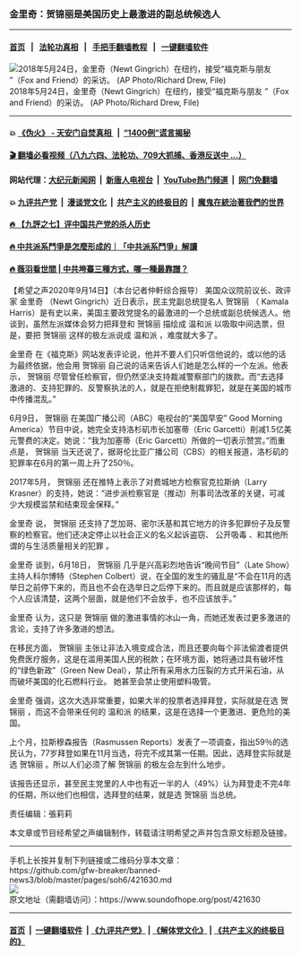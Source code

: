### 金里奇：贺锦丽是美国历史上最激进的副总统候选人
------------------------

#### [首页](https://github.com/gfw-breaker/banned-news3/blob/master/README.md) &nbsp;&nbsp;|&nbsp;&nbsp; [法轮功真相](https://github.com/begood0513/basic/blob/master/README.md)  &nbsp;&nbsp;|&nbsp;&nbsp; [手把手翻墙教程](https://github.com/gfw-breaker/guides/wiki)  &nbsp;&nbsp;|&nbsp;&nbsp; [一键翻墙软件](https://github.com/gfw-breaker/nogfw/blob/master/README.md)  



<div><img alt="2018年5月24日，金里奇（Newt Gingrich）在纽约，接受“福克斯与朋友 ”（Fox and Friend）的采访。 (AP Photo/Richard Drew, File)" src="https://img.soundofhope.org/2020-09/1600108876198.jpg"/>
<br/><figcaption class="caption">
 2018年5月24日，金里奇（Newt Gingrich）在纽约，接受“福克斯与朋友 ”（Fox and Friend）的采访。 (AP Photo/Richard Drew, File)
</figcaption></div><hr/>

#### 💥 [《伪火》 - 天安门自焚真相 ](http://141.164.51.119:10000/videos/blog/weihuo.html)&nbsp; |&nbsp; [“1400例”谎言揭秘  ](http://141.164.51.119:10000/videos/blog/jiexi1400.html)

#### [ 🎬  翻墙必看视频（八九六四、法轮功、709大抓捕、香港反送中 ...）](https://github.com/gfw-breaker/links/blob/master/banned.md)

#### 网站代理：[大纪元新闻网](http://167.172.10.89:10080/gb/) &nbsp;|&nbsp; [新唐人电视台](http://167.172.10.89:8808/gb/)  &nbsp;|&nbsp; [YouTube热门频道](http://158.247.203.241/youtube.html) &nbsp;|&nbsp; [网门免翻墙](http://158.247.203.241:11000/show.aspx?name=ogHome)

#### 💥 [九评共产党](http://141.164.51.119:10000/videos/res/jiuping/)&nbsp; |&nbsp; [漫谈党文化](http://141.164.51.119:10000/videos/res/mtdwh/)&nbsp; |&nbsp; [共产主义的终极目的](http://141.164.51.119:10000/videos/res/zjmd/)&nbsp; |&nbsp; [魔鬼在統治著我們的世界](http://141.164.51.119:10000/videos/res/TheSpecter/)  

#### [ 🔥  【九評之七】评中国共产党的杀人历史](http://141.164.51.119:10000/videos/news/../res/jiuping/index.html)

#### [ 🔥  中共派系鬥爭是怎麼形成的｜「中共派系鬥爭」解讀](http://141.164.51.119:10000/videos/news/don02.html)

#### [ 🔥  薇羽看世間 | 中共垮臺三種方式，哪一種最靠譜？](http://141.164.51.119:10000/videos/news/weiyu01.html)

<div><div class="Content__Wrapper sc-1bvya0-0 grZQxZ">
 <p class="meta-top">
  <span class="meta">
   【希望之声2020年9月14日】（本台记者仲軒综合报导）
  </span>
  美国众议院前议长、政评家
  <ok href="/term/15211">
   金里奇
  </ok>
  （Newt Gingrich）近日表示，民主党副总统提名人
  <ok href="/term/348484">
   贺锦丽
  </ok>
  （ Kamala Harris）是有史以来，美国主要政党提名的最激进的一个总统或副总统候选人。他谈到，虽然左派媒体会努力把拜登和
  <ok href="/term/348484">
   贺锦丽
  </ok>
  描绘成
  <ok href="/term/113402">
   温和派
  </ok>
  以吸取中间选票，但是，要把
  <ok href="/term/348484">
   贺锦丽
  </ok>
  这样的极左派说成
  <ok href="/term/113402">
   温和派
  </ok>
  ，难度就大多了。
 </p>
 <p>
  <ok href="/term/15211">
   金里奇
  </ok>
  在《福克斯》网站发表评论说，他并不要人们只听信他说的，或以他的话为最终依据，他会用
  <ok href="/term/348484">
   贺锦丽
  </ok>
  自己说的话来告诉人们她是怎么样的一个左派。他表示，
  <ok href="/term/348484">
   贺锦丽
  </ok>
  尽管曾任检察官，但仍然坚决支持裁减警察部门的拨款。而“去选择激进的、支持犯罪的、反警察执法的人，就是在拒绝制裁罪犯，就是在美国的城市中传播混乱。”
 </p>
 <div class="AD_Embed__Wrap-sc-1xslmin-0 igMuqX module desktop">
  <div>
  </div>
 </div>
 <p>
  6月9日，
  <ok href="/term/348484">
   贺锦丽
  </ok>
  在美国广播公司（ABC）电视台的“美国早安” Good Morning America）节目中说，她完全支持洛杉矶市长加塞蒂（Eric Garcetti）削减1.5亿美元警费的决定。她说：“我为加塞蒂（Eric Garcetti）所做的一切表示赞赏。”而重点是，
  <ok href="/term/348484">
   贺锦丽
  </ok>
  当天还说了，据哥伦比亚广播公司（CBS）的相关报道，洛杉矶的犯罪率在6月的第一周上升了250％。
 </p>
 <p>
  2017年5月，
  <ok href="/term/348484">
   贺锦丽
  </ok>
  还在推特上表示了对费城地方检察官克拉斯纳（Larry Krasner）的支持，她说：“进步派检察官是（推动）刑事司法改革的关键，可减少大规模监禁和结束现金保释。”
 </p>
 <p>
  <ok href="/term/15211">
   金里奇
  </ok>
  说，
  <ok href="/term/348484">
   贺锦丽
  </ok>
  还支持了芝加哥、密尔沃基和其它地方的许多犯罪份子及反警察的检察官。他们还决定停止以社会正义的名义起诉盗窃、
  <ok href="/term/375067">
   公开吸毒
  </ok>
  、和其他所谓的与生活质量相关的犯罪 。
 </p>
 <p>
  <ok href="/term/15211">
   金里奇
  </ok>
  谈到，6月18日，
  <ok href="/term/348484">
   贺锦丽
  </ok>
  几乎是兴高彩烈地告诉“晚间节目”（Late Show）主持人科尔博特（Stephen Colbert）说，在全国的发生的骚乱是“不会在11月的选举日之前停下来的，而且也不会在选举日之后停下来的。而且就是应该那样的，每个人应该清楚，这两个层面，就是他们不会放手，也不应该放手。”
 </p>
 <p>
  <ok href="/term/15211">
   金里奇
  </ok>
  认为，这只是
  <ok href="/term/348484">
   贺锦丽
  </ok>
  做的激进事情的冰山一角，而她还发表过更多激进的言论，支持了许多激进的想法。
 </p>
 <p>
  在移民方面，
  <ok href="/term/348484">
   贺锦丽
  </ok>
  主张让非法入境变成合法，而且还要向每个非法偷渡者提供免费医疗服务，这是在滥用美国人民的税款；在环境方面，她将通过具有破坏性的“绿色新政”（Green New Deal），禁止所有采用水力压裂的方式开采石油，从而破坏美国的化石燃料行业。 她甚至会禁止使用塑料吸管。
 </p>
 <p>
  <ok href="/term/15211">
   金里奇
  </ok>
  强调，这次大选非常重要，如果大半的投票者选择拜登，实际就是在选
  <ok href="/term/348484">
   贺锦丽
  </ok>
  ，而这不会带来任何的
  <ok href="/term/113402">
   温和派
  </ok>
  的结果，这是在选择一个更激进、更危险的美国。
 </p>
 <p>
  上个月，拉斯穆森报告（Rasmussen Reports）发表了一项调查，指出59％的选民认为，77岁拜登如果在11月当选，将完不成其第一任期。因此，选拜登实际就是选
  <ok href="/term/348484">
   贺锦丽
  </ok>
  。所以人们必须了解
  <ok href="/term/348484">
   贺锦丽
  </ok>
  的极左会左到什么地步。
 </p>
 <p>
  该报告还显示，甚至民主党里的人中也有近一半的人（49%）认为拜登走不完4年的任期，所以他们也相信，选拜登的结果，就是选
  <ok href="/term/348484">
   贺锦丽
  </ok>
  当总统。
 </p>
 <p class="meta-btm">
  责任编辑：張莉莉
 </p>
 <p class="meta-btm">
  本文章或节目经希望之声编辑制作，转载请注明希望之声并包含原文标题及链接。
 </p>
</div>
</div>
<hr/>
手机上长按并复制下列链接或二维码分享本文章：<br/>
https://github.com/gfw-breaker/banned-news3/blob/master/pages/soh6/421630.md <br/>
<a href='https://github.com/gfw-breaker/banned-news3/blob/master/pages/soh6/421630.md'><img src='https://github.com/gfw-breaker/banned-news3/blob/master/pages/soh6/421630.md.png'/></a> <br/>
原文地址（需翻墙访问）：https://www.soundofhope.org/post/421630


------------------------
#### [首页](https://github.com/gfw-breaker/banned-news3/blob/master/README.md) &nbsp;|&nbsp; [一键翻墙软件](https://github.com/gfw-breaker/nogfw/blob/master/README.md) &nbsp;| [《九评共产党》](https://github.com/gfw-breaker/9ping.md/blob/master/README.md#九评之一评共产党是什么) | [《解体党文化》](https://github.com/gfw-breaker/jtdwh.md/blob/master/README.md) | [《共产主义的终极目的》](https://github.com/gfw-breaker/gczydzjmd.md/blob/master/README.md)


<img src='http://gfw-breaker.win/banned-news3/pages/soh6/421630.md' width='0px' height='0px'/>